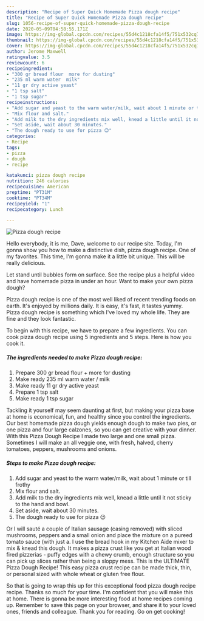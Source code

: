 ```yaml
---
description: "Recipe of Super Quick Homemade Pizza dough recipe"
title: "Recipe of Super Quick Homemade Pizza dough recipe"
slug: 1056-recipe-of-super-quick-homemade-pizza-dough-recipe
date: 2020-05-09T04:58:55.171Z
image: https://img-global.cpcdn.com/recipes/55d4c1218cfa14f5/751x532cq70/pizza-dough-recipe-recipe-main-photo.jpg
thumbnail: https://img-global.cpcdn.com/recipes/55d4c1218cfa14f5/751x532cq70/pizza-dough-recipe-recipe-main-photo.jpg
cover: https://img-global.cpcdn.com/recipes/55d4c1218cfa14f5/751x532cq70/pizza-dough-recipe-recipe-main-photo.jpg
author: Jerome Maxwell
ratingvalue: 3.5
reviewcount: 6
recipeingredient:
- "300 gr bread flour  more for dusting"
- "235 ml warm water  milk"
- "11 gr dry active yeast"
- "1 tsp salt"
- "1 tsp sugar"
recipeinstructions:
- "Add sugar and yeast to the warm water/milk, wait about 1 minute or till frothy"
- "Mix flour and salt."
- "Add milk to the dry ingredients mix well, knead a little until it not sticky to the hand and bowl."
- "Set aside, wait about 30 minutes."
- "The dough ready to use for pizza 😉"
categories:
- Recipe
tags:
- pizza
- dough
- recipe

katakunci: pizza dough recipe 
nutrition: 246 calories
recipecuisine: American
preptime: "PT31M"
cooktime: "PT34M"
recipeyield: "1"
recipecategory: Lunch

---
```



![Pizza dough recipe](https://img-global.cpcdn.com/recipes/55d4c1218cfa14f5/751x532cq70/pizza-dough-recipe-recipe-main-photo.jpg)

Hello everybody, it is me, Dave, welcome to our recipe site. Today, I'm gonna show you how to make a distinctive dish, pizza dough recipe. One of my favorites. This time, I'm gonna make it a little bit unique. This will be really delicious.

Let stand until bubbles form on surface. See the recipe plus a helpful video and have homemade pizza in under an hour. Want to make your own pizza dough?

Pizza dough recipe is one of the most well liked of recent trending foods on earth. It's enjoyed by millions daily. It is easy, it's fast, it tastes yummy. Pizza dough recipe is something which I've loved my whole life. They are fine and they look fantastic.


To begin with this recipe, we have to prepare a few ingredients. You can cook pizza dough recipe using 5 ingredients and 5 steps. Here is how you cook it.

<!--inarticleads1-->

##### The ingredients needed to make Pizza dough recipe:

1. Prepare 300 gr bread flour + more for dusting
1. Make ready 235 ml warm water / milk
1. Make ready 11 gr dry active yeast
1. Prepare 1 tsp salt
1. Make ready 1 tsp sugar


Tackling it yourself may seem daunting at first, but making your pizza base at home is economical, fun, and healthy since you control the ingredients. Our best homemade pizza dough yields enough dough to make two pies, or one pizza and four large calzones, so you can get creative with your dinner. With this Pizza Dough Recipe I made two large and one small pizza. Sometimes I will make an all veggie one, with fresh, halved, cherry tomatoes, peppers, mushrooms and onions. 

<!--inarticleads2-->

##### Steps to make Pizza dough recipe:

1. Add sugar and yeast to the warm water/milk, wait about 1 minute or till frothy
1. Mix flour and salt.
1. Add milk to the dry ingredients mix well, knead a little until it not sticky to the hand and bowl.
1. Set aside, wait about 30 minutes.
1. The dough ready to use for pizza 😉


Or I will sauté a couple of Italian sausage (casing removed) with sliced mushrooms, peppers and a small onion and place the mixture on a pureed tomato sauce (with just a. I use the bread hook in my Kitchen Aide mixer to mix &amp; knead this dough. It makes a pizza crust like you get at Italian wood fired pizzerias - puffy edges with a chewy crumb, enough structure so you can pick up slices rather than being a sloppy mess. This is the ULTIMATE Pizza Dough Recipe! This easy pizza crust recipe can be made thick, thin, or personal sized with whole wheat or gluten free flour. 

So that is going to wrap this up for this exceptional food pizza dough recipe recipe. Thanks so much for your time. I'm confident that you will make this at home. There is gonna be more interesting food at home recipes coming up. Remember to save this page on your browser, and share it to your loved ones, friends and colleague. Thank you for reading. Go on get cooking!

